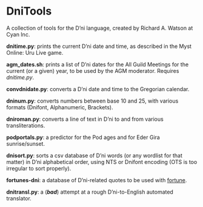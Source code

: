 # DniTools
A collection of tools for the D’ni language, created by Richard A. Watson at Cyan Inc.

**dnitime.py**: prints the current D’ni date and time, as described in the Myst Online: Uru Live game.

**agm_dates.sh**: prints a list of D’ni dates for the All Guild Meetings for the current (or a given) year, to be used by the AGM moderator. Requires *dnitime.py*.

**convdnidate.py**: converts a D’ni date and time to the Gregorian calendar.

**dninum.py**: converts numbers between base 10 and 25, with various formats (Dnifont, Alphanumeric, Brackets).

**dniroman.py**: converts a line of text in D’ni to and from various transliterations.

**podportals.py**: a predictor for the Pod ages and for Eder Gira sunrise/sunset.

**dnisort.py**: sorts a csv database of D’ni words (or any wordlist for that matter) in D’ni alphabetical order, using NTS or Dnifont encoding (OTS is too irregular to sort properly).

**fortunes-dni**: a database of D’ni-related quotes to be used with [fortune](https://wiki.archlinux.org/title/Fortune#Creating_custom_files).

**dnitransl.py**: a (***bad***) attempt at a rough D’ni-to-English automated translator.
